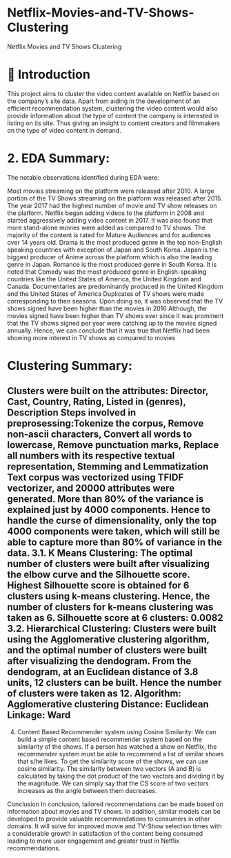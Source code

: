 # Netflix-Movies-and-TV-Shows-Clustering
Netflix Movies and TV Shows Clustering
# 📖 Introduction
This project aims to cluster the video content available on Netflix based on the company’s site data. Apart from aiding in the development of an efficient recommendation system, clustering the video content would also provide information about the type of content the company is interested in listing on its site. Thus giving an insight to content creators and filmmakers on the type of video content in demand.
# 2. EDA Summary:
The notable observations identified during EDA were:

Most movies streaming on the platform were released after 2010. A large portion of the TV Shows streaming on the platform was released after 2015. The year 2017 had the highest number of movie and TV show releases on the platform. Netflix began adding videos to the platform in 2008 and started aggressively adding video content in 2017.
It was also found that more stand-alone movies were added as compared to TV shows. The majority of the content is rated for Mature Audiences and for audiences over 14 years old.
Drama is the most produced genre in the top non-English speaking countries with exception of Japan and South Korea. Japan is the biggest producer of Anime across the platform which is also the leading genre in Japan. Romance is the most produced genre in South Korea.
It is noted that Comedy was the most produced genre in English-speaking countries like the United States of America, the United Kingdom and Canada. Documentaries are predominantly produced in the United Kingdom and the United States of America
Duplicates of TV shows were made corresponding to their seasons. Upon doing so, it was observed that the TV shows signed have been higher than the movies in 2016
Although, the movies signed have been higher than TV shows ever since it was prominent that the TV shows signed per year were catching up to the movies signed annually. Hence, we can conclude that it was true that Netflix had been showing more interest in TV shows as compared to movies
#  Clustering Summary:
Clusters were built on the attributes: Director, Cast, Country, Rating, Listed in (genres), Description
Steps involved in preprosessing:Tokenize the corpus, Remove non-ascii characters, Convert all words to lowercase, Remove punctuation marks, Replace all numbers with its respective textual representation, Stemming and Lemmatization
Text corpus was vectorized using TFIDF vectorizer, and 20000 attributes were generated.
More than 80% of the variance is explained just by 4000 components. Hence to handle the curse of dimensionality, only the top 4000 components were taken, which will still be able to capture more than 80% of variance in the data.
3.1. K Means Clustering:
The optimal number of clusters were built after visualizing the elbow curve and the Silhouette score.
Highest Silhouette score is obtained for 6 clusters using k-means clustering. Hence, the number of clusters for k-means clustering was taken as 6.
Silhouette score at 6 clusters: 0.0082
3.2. Hierarchical Clustering:
Clusters were built using the Agglomerative clustering algorithm, and the optimal number of clusters were built after visualizing the dendogram.
From the dendogram, at an Euclidean distance of 3.8 units, 12 clusters can be built. Hence the number of clusters were taken as 12.
Algorithm: Agglomerative clustering
Distance: Euclidean
Linkage: Ward
--

4. Content Based Recommender system using Cosine Similarity:
We can build a simple content based recommender system based on the similarity of the shows.
If a person has watched a show on Netflix, the recommender system must be able to recommend a list of similar shows that s/he likes. To get the similarity score of the shows, we can use cosine similarity.
The similarity between two vectors (A and B) is calculated by taking the dot product of the two vectors and dividing it by the magnitude. We can simply say that the CS score of two vectors increases as the angle between them decreases.

Conclusion
In conclusion, tailored recommendations can be made based on information about movies and TV shows. In addition, similar models can be developed to provide valuable recommendations to consumers in other domains. It will solve for improved movie and TV-Show selection times with a considerable growth in satisfaction of the content being consumed leading to more user engagement and greater trust in Netflix recommendations.
